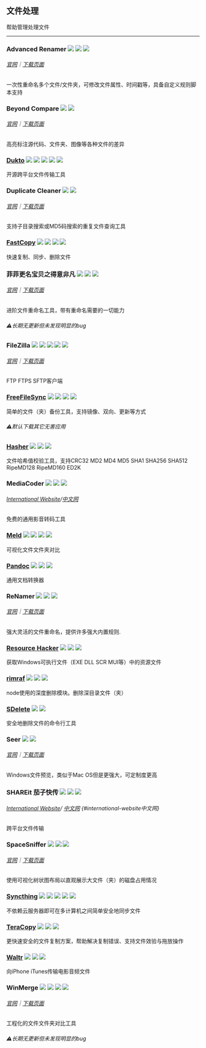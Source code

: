 ## 文件处理

帮助管理处理文件

---

### Advanced Renamer ![](/assets/图片2.png) ![](/assets/earth-globe.png) ![](/assets/usb.png)

###### [官网](https://www.advancedrenamer.com/)｜[下载页面](https://www.advancedrenamer.com/download)

一次性重命名多个文件/文件夹，可修改文件属性、时间戳等，具备自定义规则脚本支持

### Beyond Compare ![](/assets/earth-globe.png) ![](/assets/multi_platform.png)

###### [官网](http://www.scootersoftware.com/)｜[下载页面](http://www.scootersoftware.com/download.php)

高亮标注源代码、文件夹、图像等各种文件的差异

### [Dukto](http://www.msec.it/blog/?page_id=11) ![](/assets/图片2.png) ![](/assets/open-source-icon.png) ![](/assets/united-states.png) ![](/assets/usb.png) ![](/assets/multi_platform.png)

开源跨平台文件传输工具

### **Duplicate Cleaner** ![](/assets/图片2.png) ![](/assets/earth-globe.png)

###### [官网](https://www.digitalvolcano.co.uk/duplicatecleaner.html)｜[下载页面](https://www.digitalvolcano.co.uk/dcdownloads.html)

支持子目录搜索或MD5码搜索的重复文件查询工具

### [FastCopy](https://ipmsg.org/tools/fastcopy.html.en) ![](/assets/图片2.png) ![](/assets/open-source-icon.png) ![](/assets/united-states.png) ![](/assets/usb.png)

快速复制、同步、删除文件

### 菲菲更名宝贝之得意非凡 ![](/assets/图片2.png) ![](/assets/china.png) ![](/assets/usb.png)

###### [官网](http://www.ffhome.com/category/works/ffrenamepro)｜[下载页面](http://www.ffhome.com/works/1406.html)

进阶文件重命名工具，带有重命名需要的一切能力

###### ⚠长期无更新但未发现明显的bug

### FileZilla ![](/assets/图片2.png) ![](/assets/open-source-icon.png) ![](/assets/earth-globe.png) ![](/assets/usb.png) ![](/assets/multi_platform.png)

###### [官网](https://filezilla-project.org/)｜[下载页面](https://filezilla-project.org/download.php?show_all=1)

FTP FTPS SFTP客户端

### [FreeFileSync](http://www.freefilesync.org/) ![](/assets/图片2.png) ![](/assets/open-source-icon.png) ![](/assets/earth-globe.png) ![](/assets/multi_platform.png)

简单的文件（夹）备份工具，支持镜像、双向、更新等方式

###### ⚠️默认下载其它无害应用

### [Hasher](http://www.den4b.com/products/hasher) ![](/assets/图片2.png) ![](/assets/earth-globe.png) ![](/assets/usb.png)

文件哈希值校验工具，支持CRC32 MD2 MD4 MD5 SHA1 SHA256 SHA512 RipeMD128 RipeMD160 ED2K

### MediaCoder ![](/assets/图片2.png) ![](/assets/china.png) ![](/assets/united-states.png)

###### [International Website](http://mediacoderhq.com/)/[中文网](http://mediacoder.com.cn/)

免费的通用影音转码工具

### [Meld](http://meldmerge.org/) ![](/assets/图片2.png) ![](/assets/open-source-icon.png) ![](/assets/united-states.png) ![](/assets/multi_platform.png)

可视化文件文件夹对比

### [Pandoc](http://pandoc.org/) ![](/assets/图片2.png) ![](/assets/open-source-icon.png) ![](/assets/united-states.png)

通用文档转换器

### ReNamer ![](/assets/图片2.png) ![](/assets/earth-globe.png) ![](/assets/usb.png)

###### [官网](http://www.den4b.com/)｜[下载页面](http://www.den4b.com/products/renamer)

强大灵活的文件重命名，提供许多强大内置规则.

### [Resource Hacker](http://www.angusj.com/resourcehacker/) ![](/assets/图片2.png) ![](/assets/united-states.png) ![](/assets/usb.png)

获取Windows可执行文件（EXE DLL SCR MUI等）中的资源文件

### [rimraf](https://www.npmjs.com/package/rimraf) ![](/assets/图片2.png) ![](/assets/open-source-icon.png) ![](/assets/united-states.png)

node使用的深度删除模块。删除深目录文件（夹）

### [SDelete](https://technet.microsoft.com/en-us/sysinternals/sdelete.aspx) ![](/assets/图片2.png) ![](/assets/united-states.png)

安全地删除文件的命令行工具

### Seer ![](/assets/图片2.png) ![](/assets/earth-globe.png)

###### [官网](http://1218.io/)｜[下载页面](http://sourceforge.net/projects/ccseer/)

Windows文件预览，类似于Mac OS但是更强大，可定制度更高

### SHAREit 茄子快传 ![](/assets/图片2.png) ![](/assets/earth-globe.png) ![](/assets/multi_platform.png)

###### [International Website](http://www.ushareit.com/)/ [中文网](http://www.ushareit.com/zh/index.html) {#international-website中文网}

跨平台文件传输

### SpaceSniffer ![](/assets/图片2.png) ![](/assets/open-source-icon.png) ![](/assets/united-states.png)

###### [官网](http://www.uderzo.it/main_products/space_sniffer/index.html)｜[下载页面](http://www.uderzo.it/main_products/space_sniffer/download.html)

使用可视化树状图布局以直观展示大文件（夹）的磁盘占用情况

### [Syncthing](https://syncthing.net/) ![](/assets/图片2.png) ![](/assets/open-source-icon.png) ![](/assets/earth-globe.png) ![](/assets/usb.png) ![](/assets/multi_platform.png)

不依赖云服务器即可在多计算机之间简单安全地同步文件

### [TeraCopy](http://www.codesector.com/teracopy) ![](/assets/图片2.png) ![](/assets/earth-globe.png) ![](/assets/usb.png)

更快速安全的文件复制方案，帮助解决复制错误、支持文件效验与拖放操作

### [Waltr](http://softorino.com/waltr/) ![](/assets/图片2.png) ![](/assets/earth-globe.png) ![](/assets/multi_platform.png)

向iPhone iTunes传输电影音频文件

### WinMerge ![](/assets/图片2.png) ![](/assets/open-source-icon.png) ![](/assets/earth-globe.png) ![](/assets/usb.png)

###### [官网](http://winmerge.org/)｜[下载页面](http://winmerge.org/downloads/)

工程化的文件文件夹对比工具

###### ⚠长期无更新但未发现明显的bug



